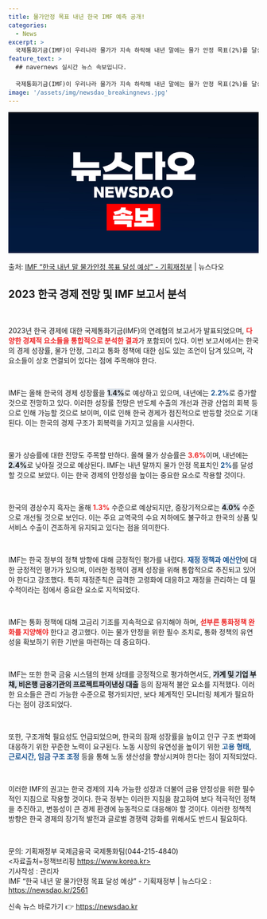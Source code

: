 ```yaml
---
title: 물가안정 목표 내년 한국 IMF 예측 공개!
categories:
  - News
excerpt: >
  국제통화기금(IMF)이 우리나라 물가가 지속 하락해 내년 말에는 물가 안정 목표(2%)를 달성할 것으로 예상…
feature_text: >
  ## navernews 실시간 뉴스 속보입니다.

  국제통화기금(IMF)이 우리나라 물가가 지속 하락해 내년 말에는 물가 안정 목표(2%)를 달성할 것으로 예상…
image: '/assets/img/newsdao_breakingnews.jpg'
---
```


![뉴스다오 속보](/assets/img/newsdao_breakingnews.jpg)

<p>출처: <a href="https://newsdao.kr/2561" rel="dofollow">IMF “한국 내년 말 물가안정 목표 달성 예상” - 기획재정부</a> | 뉴스다오</p>

<h2 data-ke-size="size26">2023 한국 경제 전망 및 IMF 보고서 분석</h2>

<p data-ke-size="size16">&nbsp;</p>

2023년 한국 경제에 대한 국제통화기금(IMF)의 연례협의 보고서가 발표되었으며, <b><span style="color: #ee2323;">다양한 경제적 요소들을 통합적으로 분석한 결과</span></b>가 포함되어 있다. 이번 보고서에서는 한국의 경제 성장률, 물가 안정, 그리고 통화 정책에 대한 심도 있는 조언이 담겨 있으며, 각 요소들이 상호 연결되어 있다는 점에 주목해야 한다. 

<p data-ke-size="size16">&nbsp;</p>

IMF는 올해 한국의 경제 성장률을 <b><span style="background-color: #21538527;">1.4%</span></b>로 예상하고 있으며, 내년에는 <b><span style="color: #1a5490;">2.2%</span></b>로 증가할 것으로 전망하고 있다. 이러한 성장률 전망은 반도체 수출의 개선과 관광 산업의 회복 등으로 인해 가능할 것으로 보이며, 이로 인해 한국 경제가 점진적으로 반등할 것으로 기대된다. 이는 한국의 경제 구조가 회복력을 가지고 있음을 시사한다.

<p data-ke-size="size16">&nbsp;</p>

물가 상승률에 대한 전망도 주목할 만하다. 올해 물가 상승률은 <b><span style="color: #ee2323;">3.6%</span></b>이며, 내년에는 <b><span style="background-color: #21538527;">2.4%</span></b>로 낮아질 것으로 예상된다. IMF는 내년 말까지 물가 안정 목표치인 <b><span style="color: #1a5490;">2%</span></b>를 달성할 것으로 보았다. 이는 한국 경제의 안정성을 높이는 중요한 요소로 작용할 것이다.

<p data-ke-size="size16">&nbsp;</p>

한국의 경상수지 흑자는 올해 <b><span style="color: #ee2323;">1.3%</span></b> 수준으로 예상되지만, 중장기적으로는 <b><span style="background-color: #21538527;">4.0%</span></b> 수준으로 개선될 것으로 보인다. 이는 주요 교역국의 수요 저하에도 불구하고 한국의 상품 및 서비스 수출이 견조하게 유지되고 있다는 점을 의미한다.

<p data-ke-size="size16">&nbsp;</p>

IMF는 한국 정부의 정책 방향에 대해 긍정적인 평가를 내렸다. <b><span style="color: #1a5490;">재정 정책과 예산안</span></b>에 대한 긍정적인 평가가 있으며, 이러한 정책이 경제 성장을 위해 통합적으로 추진되고 있어야 한다고 강조했다. 특히 재정준칙은 급격한 고령화에 대응하고 재정을 관리하는 데 필수적이라는 점에서 중요한 요소로 지적되었다.

<p data-ke-size="size16">&nbsp;</p>

IMF는 통화 정책에 대해 고금리 기조를 지속적으로 유지해야 하며, <b><span style="color: #ee2323;">섣부른 통화정책 완화를 지양해야</span></b> 한다고 경고했다. 이는 물가 안정을 위한 필수 조치로, 통화 정책의 유연성을 확보하기 위한 기반을 마련하는 데 중요하다.

<p data-ke-size="size16">&nbsp;</p>

IMF는 또한 한국 금융 시스템의 현재 상태를 긍정적으로 평가하면서도, <b><span style="background-color: #21538527;">가계 및 기업 부채, 비은행 금융기관의 프로젝트파이낸싱 대출</span></b> 등의 잠재적 불안 요소를 지적했다. 이러한 요소들은 관리 가능한 수준으로 평가되지만, 보다 체계적인 모니터링 체계가 필요하다는 점이 강조되었다.

<p data-ke-size="size16">&nbsp;</p>

또한, 구조개혁 필요성도 언급되었으며, 한국의 잠재 성장률을 높이고 인구 구조 변화에 대응하기 위한 꾸준한 노력이 요구된다. 노동 시장의 유연성을 높이기 위한 <b><span style="color: #1a5490;">고용 형태, 근로시간, 임금 구조 조정</span></b> 등을 통해 노동 생산성을 향상시켜야 한다는 점이 지적되었다.

<p data-ke-size="size16">&nbsp;</p>

이러한 IMF의 권고는 한국 경제의 지속 가능한 성장과 더불어 금융 안정성을 위한 필수적인 지침으로 작용할 것이다. 한국 정부는 이러한 지침을 참고하여 보다 적극적인 정책을 추진하고, 변동성이 큰 경제 환경에 능동적으로 대응해야 할 것이다. 이러한 정책적 방향은 한국 경제의 장기적 발전과 글로벌 경쟁력 강화를 위해서도 반드시 필요하다.

<p data-ke-size="size16">&nbsp;</p>

문의: 기획재정부 국제금융국 국제통화팀(044-215-4840)  
<자료출처=정책브리핑 https://www.korea.kr>  
기사작성 : 관리자  
IMF “한국 내년 말 물가안정 목표 달성 예상” - 기획재정부 | 뉴스다오  : https://newsdao.kr/2561   

신속 뉴스 바로가기 👉 <a href="https://newsdao.kr" rel="dofollow">https://newsdao.kr</a>


